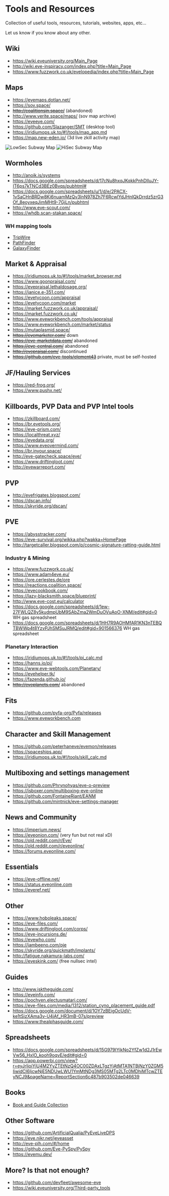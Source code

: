 # Tools and Resources

Collection of useful tools, resources, tutorials, websites, apps, etc...

Let us know if you know about any other.

## Wiki

- https://wiki.eveuniversity.org/Main_Page 
- http://wiki.eve-inspiracy.com/index.php?title=Main_Page 
- https://www.fuzzwork.co.uk/evelopedia/index.php?title=Main_Page 

## Maps

- https://evemaps.dotlan.net/ 
- https://sov.space/
- ~~http://coalitionsin.space/~~ (abandoned)
- http://www.verite.space/maps/ (sov map archive)
- https://eveeye.com/
- https://github.com/Slazanger/SMT (desktop tool)
- https://iridiumops.uk.to/#!/tools/map_app.md
- https://map.new-eden.io/ (3d live zkill activity map)

![LowSec Subway Map](https://i.imgur.com/Wg1yZla.png)
![HiSec Subway Map](https://i.imgur.com/Fq1tlmq.png)

## Wormholes

 - http://anoik.is/systems
 - https://docs.google.com/spreadsheets/d/17cNu8hxqJKqkkPnhDlIuJY-IT6ps7kTNCd3BEz0Bvqs/pubhtml# 
 - https://docs.google.com/spreadsheets/u/1/d/e/2PACX-1vSaCHnBRDw8Ki6nuamMzQv3InN978Zh7F6RcwlYdJHnlQkDrrdz5zrG3Of_8eoyxeqJimMHt9-7GjLn/pubhtml
 - http://www.eve-scout.com/
 - https://whdb.scan-stakan.space/

### WH mapping tools

 - [TripWire](https://tripwire.eve-apps.com/) 
 - [PathFinder](https://pathfinder.lost-in-w.space) 
 - [GalaxyFinder](https://wormholes.new-eden.io/)

## Market & Appraisal

 - https://iridiumops.uk.to/#!/tools/market_browser.md
 - https://www.goonpraisal.com/
 - https://evepraisal.lethaldosage.org/
 - https://janice.e-351.com/
 - https://evetycoon.com/appraisal
 - https://evetycoon.com/market
 - https://market.fuzzwork.co.uk/appraisal/
 - https://market.fuzzwork.co.uk/
 - https://www.eveworkbench.com/tools/appraisal
 - https://www.eveworkbench.com/market/status
 - https://mutaplasmid.space/
 - ~~https://evemarketer.com/~~ down
 - ~~https://eve-marketdata.com/~~ abandoned
 - ~~https://eve-central.com/~~ abandoned
 - ~~http://evepraisal.com/~~ discontinued
 - ~~https://github.com/eve-tools/element43~~ private, must be self-hosted

## JF/Hauling Services

 - https://red-frog.org/
 - https://www.pushx.net/

## Killboards, PVP Data and PVP Intel tools

 - https://zkillboard.com/
 - https://br.evetools.org/
 - https://eve-prism.com/
 - https://localthreat.xyz/
 - https://evedata.org/
 - https://www.eveovermind.com/ 
 - https://br.inyour.space/
 - http://eve-gatecheck.space/eve/
 - https://www.driftingloot.com/
 - http://evewarreport.com/

## PVP

 - http://evefrigates.blogspot.com/ 
 - https://dscan.info/
 - https://skyride.org/dscan/

## PVE

- https://abysstracker.com/
- https://eve-survival.org/wikka.php?wakka=HomePage
- http://targetcaller.blogspot.com/p/cosmic-signature-ratting-guide.html

### Industry & Mining

- https://www.fuzzwork.co.uk/
- https://www.adam4eve.eu/ 
- https://ore.cerlestes.de/ore
- https://reactions.coalition.space/
- https://evecookbook.com/
- https://lazy-blacksmith.space/blueprint/
- http://www.eve-cost.eu/calculator
- https://docs.google.com/spreadsheets/d/1ew-27FWLQZ8y5kudmpUbM9SAbZma2WmDuOVuAoO-XNM/edit#gid=0 WH gas spreadsheet
- https://docs.google.com/spreadsheets/d/1HH7R9AOHMfAR1KN3nTEBQTBWWp4t8YzvPJhSMSuJRMQ/edit#gid=901566376 WH gas spreadsheet

### Planetary Interaction

 - https://iridiumops.uk.to/#!/tools/pi_calc.md
 - https://hanns.io/pi/
 - https://www.eve-webtools.com/Planetary/
 - https://evehelper.tk/
 - https://fazenda.github.io/
 - ~~http://eveplanets.com/~~ abandoned

## Fits

 - https://github.com/pyfa-org/Pyfa/releases 
 - https://www.eveworkbench.com

## Character and Skill Management

 -  https://github.com/peterhaneve/evemon/releases 
 -  https://spaceships.app/
 -  https://iridiumops.uk.to/#!/tools/skill_calc.md

## Multiboxing and settings management

 - https://github.com/Phrynohyas/eve-o-preview
 - https://isboxer.com/multiboxing-eve-online
 - https://github.com/FontaineRiant/EANM
 - https://github.com/mintnick/eve-settings-manager

## News and Community

 - https://imperium.news/ 
 - https://eveonion.com/ (very fun but not real xD)
 - https://old.reddit.com/r/Eve/
 - https://old.reddit.com/r/eveonline/
 - https://forums.eveonline.com/ 

## Essentials

 - https://eve-offline.net/
 - https://status.eveonline.com
 - https://everef.net/

## Other

 - https://www.hoboleaks.space/
 - https://eve-files.com/
 - https://www.driftingloot.com/corps/
 - https://eve-incursions.de/
 - https://evewho.com/
 - https://jambeeno.com/pje
 - https://skyride.org/quickmath/implants/
 - http://fatigue.nakamura-labs.com/
 - https://eveskink.com/ (free nullsec intel)

## Guides

- http://www.isktheguide.com/
- https://eveinfo.com/
- https://pochven.electusmatari.com/
- https://eve-files.com/media/1312/station_cyno_placement_guide.pdf
- https://docs.google.com/document/d/1OY7zBEigOcUdV-ke1tSizXAma3v-U4iAf_HR3mB-07s/preview
- https://www.thealphasguide.com/

## Spreadsheets

- https://docs.google.com/spreadsheets/d/15G979IYikNo2YfZw1d2J1rEwVw56_HxIO_kooh9oqvE/edit#gid=0
- https://app.powerbi.com/view?r=eyJrIjoiYjU4M2YyZTEtNzQ4OC00ZDAxLTgzYjAtMTA1NTBjNzY0ZGM5IiwidCI6IjcwNjE5NDUwLWU1YmMtNDg3MS05MTg2LTc0MDhiMTcwZTEyNCJ9&pageName=ReportSection6c487b903502de046639

## Books

- [Book and Guide Collection](https://mega.nz/folder/hV9jABbT#Cu998fpXPqmuNQyeALo7Kg)

## Other Software

- https://github.com/ArtificialQualia/PyEveLiveDPS
- https://eve.nikr.net/jeveasset
- http://eve-plh.com/#/home
- https://github.com/Eve-PySpy/PySpy
- https://evemu.dev/

## More? Is that not enough?

- https://github.com/devfleet/awesome-eve
- https://wiki.eveuniversity.org/Third-party_tools